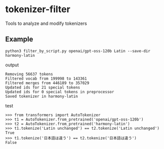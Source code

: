 # tokenizer-filter

Tools to analyze and modify tokenizers

## Example

```
python3 filter_by_script.py openai/gpt-oss-120b Latin --save-dir harmony-latin
```

output

```
Removing 56637 tokens
Filtered vocab from 199998 to 143361
Filtered merges from 446189 to 357029
Updated ids for 21 special tokens
Updated ids for 0 special tokens in preprocessor
Saved tokenizer in harmony-latin
```

test

```
>>> from transformers import AutoTokenizer
>>> t1 = AutoTokenizer.from_pretrained('openai/gpt-oss-120b')
>>> t2 = AutoTokenizer.from_pretrained('harmony-latin')
>>> t1.tokenize('Latin unchanged') == t2.tokenize('Latin unchanged')
True
>>> t1.tokenize('日本語は違う') == t2.tokenize('日本語は違う')
False
```
